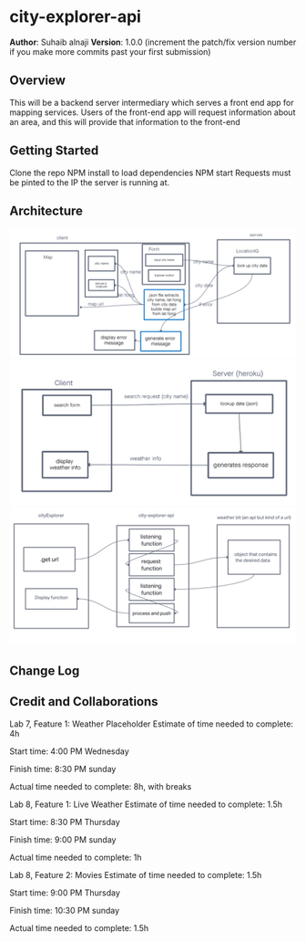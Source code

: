# city-explorer-api


**Author**: Suhaib alnaji
**Version**: 1.0.0 (increment the patch/fix version number if you make more commits past your first submission)

## Overview
This will be a backend server intermediary which serves a front end app for mapping services. Users of the front-end app will request information about an area, and this will provide that information to the front-end

## Getting Started
Clone the repo
NPM install to load dependencies
NPM start
Requests must be pinted to the IP the server is running at.

## Architecture
![](./img/lab-06-whiteboard.png)
![](./img/lab-07-diagram.png)
![](./img/lab-08-diagram.png)

## Change Log
<!-- Use this area to document the iterative changes made to your application as each feature is successfully implemented. Use time stamps. Here's an example:

01-01-2001 4:59pm - Application now has a fully-functional express server, with a GET route for the location resource. -->

## Credit and Collaborations







Lab 7, Feature 1: Weather Placeholder
Estimate of time needed to complete: 4h

Start time: 4:00 PM Wednesday

Finish time: 8:30 PM sunday

Actual time needed to complete: 8h, with breaks


Lab 8, Feature 1: Live Weather
Estimate of time needed to complete: 1.5h

Start time: 8:30 PM Thursday

Finish time: 9:00 PM sunday

Actual time needed to complete: 1h

Lab 8, Feature 2: Movies
Estimate of time needed to complete: 1.5h

Start time: 9:00 PM Thursday

Finish time: 10:30 PM sunday

Actual time needed to complete: 1.5h

